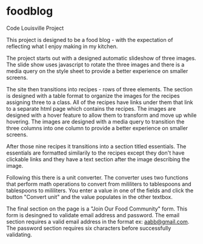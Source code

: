 # foodblog
Code Louisville Project

This project is designed to be a food blog - with the expectation of reflecting what I enjoy making in my kitchen.  

The project starts out with a designed automatic slideshow of three images.  The slide show uses javascript to rotate the three images and there is a media query on the style sheet to provide a better experience on smaller screens.

The site then transitions into recipes - rows of three elements.  The section is designed with a table format to organize the images for the recipes assigning three to a class.  All of the recipes have links under them that link to a separate html page which contains the recipes.  The images are designed with a hover feature to allow them to transform and move up while hovering.  The images are designed with a media query to transition the three columns into one column to provide a better experience on smaller screens.

After those nine recipes it transitions into a section titled essentials.  The essentials are formatted similarily to the recipes except they don't have clickable links and they have a text section after the image describing the image.  

Following this there is a unit converter.  The converter uses two functions that perform math operations to convert from mililiters to tablespoons and tablespoons to mililiters.  You enter a value in one of the fields and click the button "Convert unit" and the value populates in the other textbox.  

The final section on the page is a "Join Our Food Community" form.  This form is desingned to validate email address and password.  The email section requires a valid email address in the format ex: aabb@gmail.com.  The password section requires six characters before successfully validating.